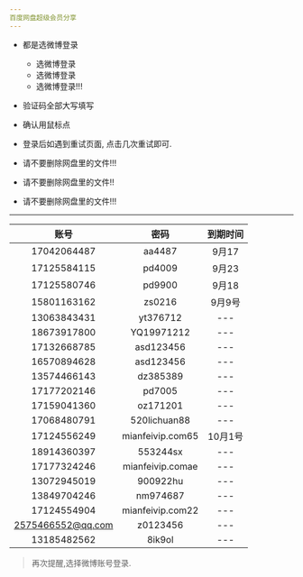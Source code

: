```yaml
---
百度网盘超级会员分享
---
```


- 都是选微博登录
    - 选微博登录
    - 选微博登录
    - 选微博登录!!!
- 验证码全部大写填写
- 确认用鼠标点
- 登录后如遇到重试页面, 点击几次重试即可.

- 请不要删除网盘里的文件!!!
- 请不要删除网盘里的文件!!
- 请不要删除网盘里的文件!!!

------



|       账号        |       密码       | 到期时间 |
| :---------------: | :--------------: | :------: |
|    17042064487    |      aa4487      |  9月17   |
|    17125584115    |      pd4009      |  9月23   |
|    17125580746    |      pd9900      |  9月18   |
|    15801163162    |      zs0216      |  9月9号  |
|    13063843431    |     yt376712     |   ---    |
|    18673917800    |    YQ19971212    |   ---    |
|    17132668785    |    asd123456     |   ---    |
|    16570894628    |    asd123456     |   ---    |
|    13574466143    |     dz385389     |   ---    |
|    17177202146    |      pd7005      |   ---    |
|    17159041360    |     oz171201     |   ---    |
|    17068480791    |   520lichuan88   |   ---    |
|    17124556249    | mianfeivip.com65 | 10月1号  |
|    18914360397    |     553244sx     |   ---    |
|    17177324246    | mianfeivip.comae |   ---    |
|    13072945019    |     900922hu     |   ---    |
|    13849704246    |     nm974687     |   ---    |
|    17124554904    | mianfeivip.com22 |   ---    |
| 2575466552@qq.com |     z0123456     |   ---    |
|    13185482562    |      8ik9ol      |   ---    |


>  再次提醒,选择微博账号登录.